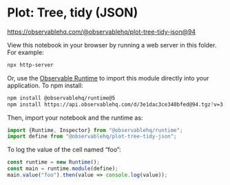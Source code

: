 # Plot: Tree, tidy (JSON)

https://observablehq.com/@observablehq/plot-tree-tidy-json@94

View this notebook in your browser by running a web server in this folder. For
example:

~~~sh
npx http-server
~~~

Or, use the [Observable Runtime](https://github.com/observablehq/runtime) to
import this module directly into your application. To npm install:

~~~sh
npm install @observablehq/runtime@5
npm install https://api.observablehq.com/d/3e1dac3ce340bfed@94.tgz?v=3
~~~

Then, import your notebook and the runtime as:

~~~js
import {Runtime, Inspector} from "@observablehq/runtime";
import define from "@observablehq/plot-tree-tidy-json";
~~~

To log the value of the cell named “foo”:

~~~js
const runtime = new Runtime();
const main = runtime.module(define);
main.value("foo").then(value => console.log(value));
~~~
